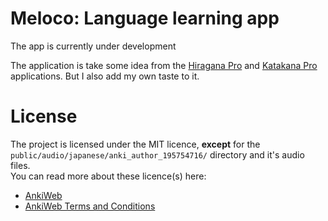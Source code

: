 # Meloco: Language learning app

The app is currently under development

The application is take some idea from the [Hiragana Pro](https://play.google.com/store/apps/details?id=com.myapps.hiragana) and [Katakana Pro](https://play.google.com/store/apps/details?id=com.myapps.katakana) applications. But I also add my own taste to it.

# License

The project is licensed under the MIT licence, **except** for the `public/audio/japanese/anki_author_195754716/` directory and it's audio files.  
You can read more about these licence(s) here:  
- [AnkiWeb](https://ankiweb.net/shared/info/195754716)
- [AnkiWeb Terms and Conditions](https://ankiweb.net/account/terms)

